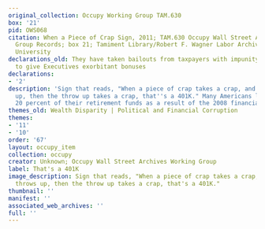 ```yaml
---
original_collection: Occupy Working Group TAM.630
box: '21'
pid: OWS068
citation: When a Piece of Crap Sign, 2011; TAM.630 Occupy Wall Street Archives Working
  Group Records; box 21; Tamiment Library/Robert F. Wagner Labor Archives, New York
  University
declarations_old: They have taken bailouts from taxpayers with impunity, and continue
  to give Executives exorbitant bonuses
declarations:
- '2'
description: 'Sign that reads, "When a piece of crap takes a crap, and that crap throws
  up, then the throw up takes a crap, that''s a 401K." Many Americans lost more than
  20 percent of their retirement funds as a result of the 2008 financial crash. '
themes_old: Wealth Disparity | Political and Financial Corruption
themes:
- '11'
- '10'
order: '67'
layout: occupy_item
collection: occupy
creator: Unknown; Occupy Wall Street Archives Working Group
label: That's a 401K
image_description: Sign that reads, "When a piece of crap takes a crap, and that crap
  throws up, then the throw up takes a crap, that's a 401K."
thumbnail: ''
manifest: ''
associated_web_archives: ''
full: ''
---
```

